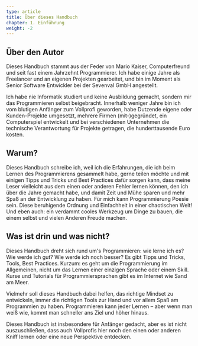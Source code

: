 ```yaml
---
type: article
title: Über dieses Handbuch
chapter: 1. Einführung
weight: -2
---
```


## Über den Autor

Dieses Handbuch stammt aus der Feder von Mario Kaiser, Computerfreund und seit fast einem Jahrzehnt Programmierer. Ich habe einige Jahre als Freelancer und an eigenen Projekten gearbeitet, und bin im Moment als Senior Software Entwickler bei der Sevenval GmbH angestellt.

Ich habe nie Informatik studiert und keine Ausbildung gemacht, sondern mir das Programmieren selbst beigebracht. Innerhalb weniger Jahre bin ich vom blutigen Anfänger zum Vollprofi geworden, habe Dutzende eigene oder Kunden-Projekte umgesetzt, mehrere Firmen (mit-)gegründet, ein Computerspiel entwickelt und bei verschiedenen Unternehmen die technische Verantwortung für Projekte getragen, die hunderttausende Euro kosten.

## Warum?

Dieses Handbuch schreibe ich, weil ich die Erfahrungen, die ich beim Lernen des Programmierens gesammelt habe, gerne teilen möchte und mit einigen Tipps und Tricks und Best Practices dafür sorgen kann, dass meine Leser vielleicht aus dem einen oder anderen Fehler lernen können, den ich über die Jahre gemacht habe, und damit Zeit und Mühe sparen und mehr Spaß an der Entwicklung zu haben. Für mich kann Programmierung Poesie sein. Diese beruhigende Ordnung und Einfachheit in einer chaotischen Welt! Und eben auch: ein verdammt cooles Werkzeug um Dinge zu bauen, die einem selbst und vielen Anderen Freude machen.

## Was ist drin und was nicht?

Dieses Handbuch dreht sich rund um's Programmieren: wie lerne ich es? Wie werde ich gut? Wie werde ich noch besser? Es gibt Tipps und Tricks, Tools, Best Practices. Kurzum: es geht um die Programmierung im Allgemeinen, nicht um das Lernen einer einzigen Sprache oder einem Skill. Kurse und Tutorials für Programmiersprachen gibt es im Internet wie Sand am Meer.

Vielmehr soll dieses Handbuch dabei helfen, das richtige Mindset zu entwickeln, immer die richtigen Tools zur Hand und vor allem Spaß am Programmien zu haben. Programmieren kann jeder Lernen – aber wenn man weiß wie, kommt man schneller ans Ziel und höher hinaus.

Dieses Handbuch ist insbesondere für Anfänger gedacht, aber es ist nicht auszuschließen, dass auch Vollprofis hier noch den einen oder anderen Kniff lernen oder eine neue Perspektive entdecken.
